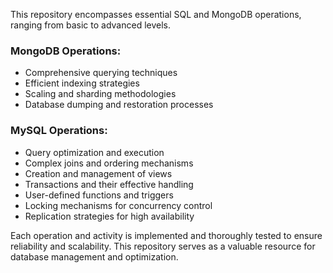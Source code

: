 This repository encompasses essential SQL and MongoDB operations, ranging from basic to advanced levels.  

### **MongoDB Operations**:
- Comprehensive querying techniques  
- Efficient indexing strategies  
- Scaling and sharding methodologies  
- Database dumping and restoration processes  

### **MySQL Operations**:
- Query optimization and execution  
- Complex joins and ordering mechanisms  
- Creation and management of views  
- Transactions and their effective handling  
- User-defined functions and triggers  
- Locking mechanisms for concurrency control  
- Replication strategies for high availability  

Each operation and activity is implemented and thoroughly tested to ensure reliability and scalability. This repository serves as a valuable resource for database management and optimization.
